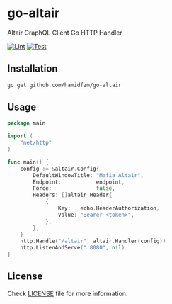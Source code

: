 # go-altair
Altair GraphQL Client Go HTTP Handler

[![Lint](https://github.com/hamidfzm/go-altair/actions/workflows/golangci-lint.yml/badge.svg)](https://github.com/hamidfzm/go-altair/actions/workflows/golangci-lint.yml)
[![Test](https://github.com/hamidfzm/go-altair/actions/workflows/test.yml/badge.svg)](https://github.com/hamidfzm/go-altair/actions/workflows/test.yml)

## Installation

```bash
go get github.com/hamidfzm/go-altair
```

## Usage

```go
package main

import (
	"net/http"
)

func main() {
	config := &altair.Config{
		DefaultWindowTitle: "Mafia Altair",
		Endpoint:           endpoint,
		Force:              false,
		Headers: []altair.Header{
			{
				Key:   echo.HeaderAuthorization,
				Value: "Bearer <token>",
			},
		},
	}
	http.Handle("/altair", altair.Handler(config))
	http.ListenAndServe(":8080", nil)
}

```

## License

Check [LICENSE](LICENSE) file for more information.

